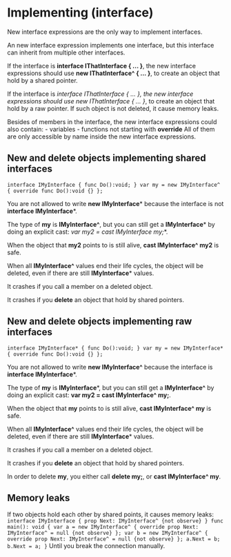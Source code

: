 # Implementing (interface)

New interface expressions are the only way to implement interfaces.

An new interface expression implements one interface, but this interface can inherit from multiple other interfaces.

If the interface is  **interface IThatInterface { ... }**, the new interface expressions should use **new IThatInterface^ { ... }**, to create an object that hold by a shared pointer.

If the interface is  **interface IThatInterface* { ... }**, the new interface expressions should use **new IThatInterface* { ... }**, to create an object that hold by a raw pointer. If such object is not deleted, it cause memory leaks.

Besides of members in the interface, the new interface expressions could also contain: - variables - functions not starting with **override** All of them are only accessible by name inside the new interface expressions.

## New and delete objects implementing shared interfaces

``` interface IMyInterface { func Do():void; } var my = new IMyInterface^ { override func Do():void {} }; ```

You are not allowed to write **new IMyInterface*** because the interface is not **interface IMyInterface***.

The type of **my** is **IMyInterface^**, but you can still get a **IMyInterface*** by doing an explicit cast: **var my2 = cast IMyInterface* my;**.

When the object that **my2** points to is still alive, **cast IMyInterface^ my2** is safe.

When all **IMyInterface^** values end their life cycles, the object will be deleted, even if there are still **IMyInterface*** values.

It crashes if you call a member on a deleted object.

It crashes if you **delete** an object that hold by shared pointers.

## New and delete objects implementing raw interfaces

``` interface IMyInterface* { func Do():void; } var my = new IMyInterface* { override func Do():void {} }; ```

You are not allowed to write **new IMyInterface^** because the interface is **interface IMyInterface***.

The type of **my** is **IMyInterface***, but you can still get a **IMyInterface^** by doing an explicit cast: **var my2 = cast IMyInterface^ my;**.

When the object that **my** points to is still alive, **cast IMyInterface^ my** is safe.

When all **IMyInterface^** values end their life cycles, the object will be deleted, even if there are still **IMyInterface*** values.

It crashes if you call a member on a deleted object.

It crashes if you **delete** an object that hold by shared pointers.

In order to delete **my**, you either call **delete my;**, or **cast IMyInterface^ my**.

## Memory leaks

If two objects hold each other by shared points, it causes memory leaks: ``` interface IMyInterface { prop Next: IMyInterface^ {not observe} } func main(): void { var a = new IMyInterface^ { override prop Next: IMyInterface^ = null {not observe} }; var b = new IMyInterface^ { override prop Next: IMyInterface^ = null {not observe} }; a.Next = b; b.Next = a; } ``` Until you break the connection manually.

